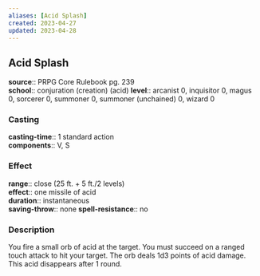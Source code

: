 ```yaml
---
aliases: [Acid Splash]
created: 2023-04-27
updated: 2023-04-28
---
```


## Acid Splash

**source**:: PRPG Core Rulebook pg. 239  
**school**:: conjuration (creation) (acid)
**level**:: arcanist 0, inquisitor 0, magus 0, sorcerer 0, summoner 0, summoner (unchained) 0, wizard 0

### Casting

**casting-time**:: 1 standard action  
**components**:: V, S

### Effect

**range**:: close (25 ft. + 5 ft./2 levels)  
**effect**:: one missile of acid  
**duration**:: instantaneous  
**saving-throw**:: none
**spell-resistance**:: no

### Description

You fire a small orb of acid at the target. You must succeed on a ranged touch attack to hit your target. The orb deals 1d3 points of acid damage. This acid disappears after 1 round.
